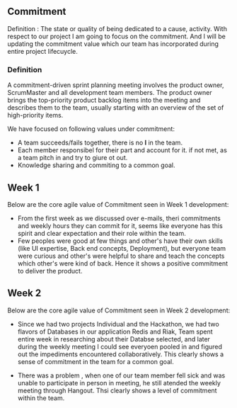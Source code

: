 ## Commitment
Definition : The state or quality of being dedicated to a cause, activity. With respect to our project I am going to focus on the commitment. And I will be updating the commitment value which our team has incorporated during entire project lifecuycle.

### Definition
A commitment-driven sprint planning meeting involves the product owner, ScrumMaster and all development team members. The product owner brings the top-priority product backlog items into the meeting and describes them to the team, usually starting with an overview of the set of high-priority items.

We have focused on following values under commitment: 
- A team succeeds/fails together, there is no **I** in the team.  
- Each member responsibel for their part and account for it. if not met, as a team pitch in and try to giure ot out.  
- Knowledge sharing and commiting to a common goal.  

## Week 1

Below are the core agile value of Commitment seen in Week 1 development:  

* From the first week as we discussed over e-mails, theri commitments and weekly hours they can commit for it, seems like everyone has this spirit and clear expectation and their role within the team.  
* Few peoples were good at few things and other's have their own skills (like UI expertise, Back end concepts, Deployment), but everyone team were curious and other's were helpful to share and teach the concepts which other's were kind of back. Hence it shows a positive commitment to deliver the product.

## Week 2

Below are the core agile value of Commitment seen in Week 2 development:  

* Since we had two projects Individual and the Hackathon, we had two flavors of Databases in our application Redis and Riak, Team spent entire week in researching about their Databse selected, and later during the weekly meeting I could see everyoen pooled in and figured out the impediments encountered collaboratively. This clearly shows a sense of commitment in the team for a common goal.  

* There was a problem , when one of our team member fell sick and was unable to participate in person in meeting, he still atended the weekly meeting through Hangout. Thsi clearly shows a level of commitment within the team.  
